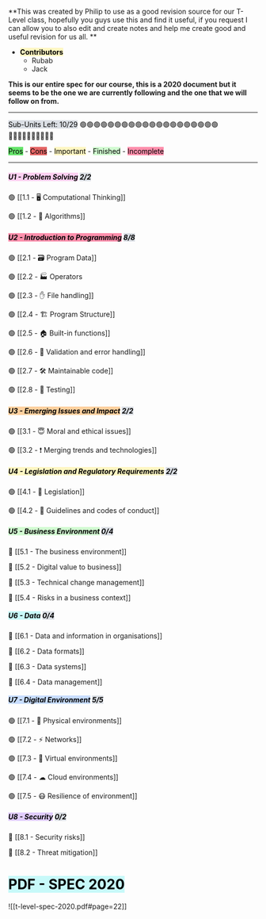 **This was created by Philip to use as a good revision source for our T-Level class, hopefully you guys use this and find it useful, if you request I can allow you to also edit and create notes and help me create good and useful revision for us all. **

- **<mark style="background: #FFF3A3A6;">Contributors</mark>** 
	- Rubab
	- Jack


**This is our entire spec for our course, this is a 2020 document but it seems to be the one we are currently following and the one that we will follow on from.** 

-------------------------------------------------------------------------------

<mark style="background: #CACFD9A6;">Sub-Units Left: 10/29</mark>
🟢🟢🟢🟢🟢🟢🟢🟢🟢🟢🟢🟢🟢🟢🟢🟢🟢🟢🟢🟢🔴🔴🔴🔴🔴🔴🔴🔴🔴🔴

<mark style="background: #14D71DA6;">Pros</mark> - <mark style="background: #D71414A6;">Cons</mark> - <mark style="background: #FFF3A3A6;">Important</mark> - <mark style="background: #BBFABBA6;">Finished</mark> - <mark style="background: #FF5582A6;">Incomplete</mark> 

-------------------------------------------------------------------------------

##### <mark style="background: #FFB8EBA6;">U1 - Problem Solving</mark> <mark style="background: #CACFD9A6;">2/2</mark>

🟢 [[1.1 - 🖥 Computational Thinking]]

🟢 [[1.2 - 👾 Algorithms]]

##### <mark style="background: #FF5582A6;">U2 - Introduction to Programming</mark> <mark style="background: #CACFD9A6;">8/8</mark>

🟢 [[2.1 - 🗃 Program Data]]

🟢 [[2.2 - 🏭 Operators

🟢 [[2.3 - ✋ File handling]]

🟢 [[2.4 - 🏗 Program Structure]]

🟢 [[2.5 - 🏠 Built-in functions]]

🟢 [[2.6 - 🎫 Validation and error handling]]

🟢 [[2.7 - 🛠 Maintainable code]]

🟢 [[2.8 - 🧪 Testing]]


##### <mark style="background: #FFB86CA6;">U3 - Emerging Issues and Impact</mark> <mark style="background: #CACFD9A6;">2/2</mark>

🟢 [[3.1 - 😇 Moral and ethical issues]]

🟢 [[3.2 -  ❗   Merging trends and technologies]]

##### <mark style="background: #FFF3A3A6;">U4 - Legislation and Regulatory Requirements</mark> <mark style="background: #CACFD9A6;">2/2</mark>

🟢 [[4.1 - 🧾 Legislation]]

🟢 [[4.2 - 📐 Guidelines and codes of conduct]]

##### <mark style="background: #BBFABBA6;">U5 - Business Environment</mark> <mark style="background: #CACFD9A6;">0/4</mark>

🔴 [[5.1 - The business environment]]

🔴 [[5.2 - Digital value to business]]

🔴 [[5.3 - Technical change management]]

🔴 [[5.4 - Risks in a business context]]

##### <mark style="background: #ABF7F7A6;">U6 - Data</mark> <mark style="background: #CACFD9A6;">0/4</mark>

🔴 [[6.1 - Data and information in organisations]]

🔴 [[6.2 - Data formats]]

🔴 [[6.3 - Data systems]]

🔴 [[6.4 - Data management]]

##### <mark style="background: #ADCCFFA6;">U7 - Digital Environment</mark> <mark style="background: #CACFD9A6;">5/5</mark>

🟢 [[7.1 - 🍎 Physical environments]]

🟢 [[7.2 - ⚡ Networks]]

🟢 [[7.3 - 🤔 Virtual environments]]

🟢 [[7.4 - ☁ Cloud environments]]

🟢 [[7.5 - 😷 Resilience of environment]]

##### <mark style="background: #D2B3FFA6;">U8 - Security</mark> <mark style="background: #CACFD9A6;">0/2</mark>

🔴 [[8.1 - Security risks]]

🔴 [[8.2 - Threat mitigation]]



#
# <mark style="background: #ABF7F7A6;">PDF - SPEC 2020</mark>

![[t-level-spec-2020.pdf#page=22]]
